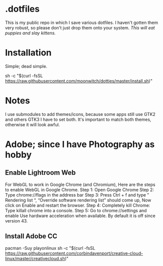 # .dotfiles

This is my public repo in which I save various dotfiles. I haven't gotten them very robust, so please don't just drop them onto your system. _This will eat puppies and slay kittens._

# Installation

Simple; dead simple.

sh -c "$(curl -fsSL https://raw.githubusercontent.com/moonwitch/dotties/master/install.sh)"

# Notes

I use submodules to add themes/icons, because some apps still use GTK2 and others GTK3 I have to set both.
It's important to match both themes, otherwise it will look awful.

# Adobe; since I have Photography as hobby

## Enable Lightroom Web
For WebGL to work in Google Chrome (and Chromium), Here are the steps to enable WebGL in Google Chrome.
Step 1: Open Google Chrome
Step 2: Type chrome://flags in the address bar
Step 3: Press Ctrl + f and type ” Rendering list “, “Override software rendering list” should come up, Now click on Enable and restart the browser.
Step 4: Completely kill Chrome: Type killall chrome into a console.
Step 5: Go to chrome://settings and enable Use hardware acceleration when available. By default it is off since version 43.

## Install Adobe CC
pacman -Suy playonlinux
sh -c "$(curl -fsSL https://raw.githubusercontent.com/corbindavenport/creative-cloud-linux/master/creativecloud.sh)"
